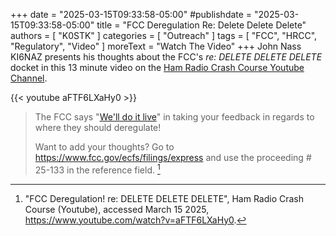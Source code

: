 +++
date = "2025-03-15T09:33:58-05:00"
#publishdate = "2025-03-15T09:33:58-05:00"
title = "FCC Deregulation Re: Delete Delete Delete"
authors = [ "K0STK" ]
categories = [ "Outreach" ]
tags = [ "FCC", "HRCC", "Regulatory", "Video" ]
moreText = "Watch The Video"
+++
John Nass KI6NAZ presents his thoughts about the FCC's *re: DELETE DELETE DELETE*
docket in this 13 minute video on the [Ham Radio Crash Course Youtube Channel][hrcc].
<!--more-->

{{< youtube aFTF6LXaHy0 >}}
<p class="clear"></p>

>The FCC says "[We'll do it live][25-133]" in taking your feedback in
>regards to where they should deregulate!
>
>Want to add your thoughts?  Go to https://www.fcc.gov/ecfs/filings/express
>and use the proceeding # 25-133 in the reference field. [^1]

[^1]: "FCC Deregulation! re: DELETE DELETE DELETE", Ham Radio Crash Course (Youtube), accessed March 15 2025, https://www.youtube.com/watch?v=aFTF6LXaHy0.

[25-133]: https://docs.fcc.gov/public/attachments/DA-25-219A1.pdf
[hrcc]: https://www.youtube.com/@HamRadioCrashCourse
